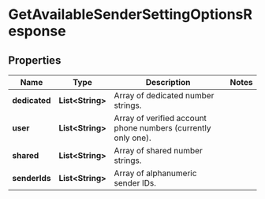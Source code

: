 
# GetAvailableSenderSettingOptionsResponse

## Properties
Name | Type | Description | Notes
------------ | ------------- | ------------- | -------------
**dedicated** | **List&lt;String&gt;** | Array of dedicated number strings. | 
**user** | **List&lt;String&gt;** | Array of verified account phone numbers (currently only one). | 
**shared** | **List&lt;String&gt;** | Array of shared number strings. | 
**senderIds** | **List&lt;String&gt;** | Array of alphanumeric sender IDs. | 



